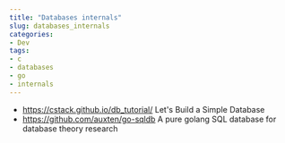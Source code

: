 ```yaml
---
title: "Databases internals"
slug: databases_internals
categories:
- Dev
tags:
- c
- databases
- go
- internals
---
```


- https://cstack.github.io/db_tutorial/ Let's Build a Simple Database
- https://github.com/auxten/go-sqldb A pure golang SQL database for database theory research



